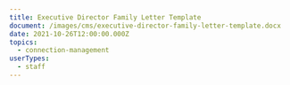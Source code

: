 ```yaml
---
title: Executive Director Family Letter Template
document: /images/cms/executive-director-family-letter-template.docx
date: 2021-10-26T12:00:00.000Z
topics:
  - connection-management
userTypes:
  - staff
---
```

